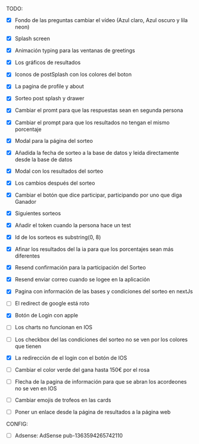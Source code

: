 TODO:

- [x] Fondo de las preguntas cambiar el vídeo (Azul claro, Azul oscuro y lila neon)
- [x] Splash screen
- [x] Animación typing para las ventanas de greetings
- [x] Los gráficos de resultados
- [x] Iconos de postSplash con los colores del boton
- [x] La pagina de profile y about
- [x] Sorteo post splash y drawer
- [x] Cambiar el promt para que las respuestas sean en segunda persona
- [x] Cambiar el prompt para que los resultados no tengan el mismo porcentaje
- [x] Modal para la página del sorteo
- [x] Añadida la fecha de sorteo a la base de datos y leida directamente desde la base de datos
- [x] Modal con los resultados del sorteo
- [x] Los cambios después del sorteo
- [x] Cambiar el botón que dice participar, participando por uno que diga Ganador
- [x] Siguientes sorteos
- [x] Añadir el token cuando la persona hace un test
- [x] Id de los sorteos es substring(0, 8)
- [x] Afinar los resultados del la ia para que los porcentajes sean más diferentes
- [x] Resend confirmación para la participación del Sorteo
- [x] Resend enviar correo cuando se logee en la aplicación
- [x] Pagina con información de las bases y condiciones del sorteo en nextJs
- [ ] El redirect de google está roto
- [x] Botón de Login con apple
- [ ] Los charts no funcionan en IOS
- [ ] Los checkbox del las condiciones del sorteo no se ven por los colores que tienen 
- [x] La redirección de el login con el botón de IOS 
- [ ] Cambiar el color verde del gana hasta 150€ por el rosa
- [ ] Flecha de la pagina de información para que se abran los acordeones no se ven en IOS
- [ ] Cambiar emojis de trofeos en las cards
- [ ] Poner un enlace desde la página de resultados a la página web



CONFIG:
- [ ] Adsense: AdSense pub-1363594265742110
